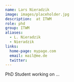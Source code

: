 ```yaml
---
name: Lars Nieradzik
image: images/placeholder.jpg
description:  at ITWM
role: phd
group: ITWM
aliases:
  - L. Nieradzik
  - Nieradzik
links:
  home-page: mypage.com
  email: mail@me.de
  twitter: 
---
```


PhD Student working on ...
